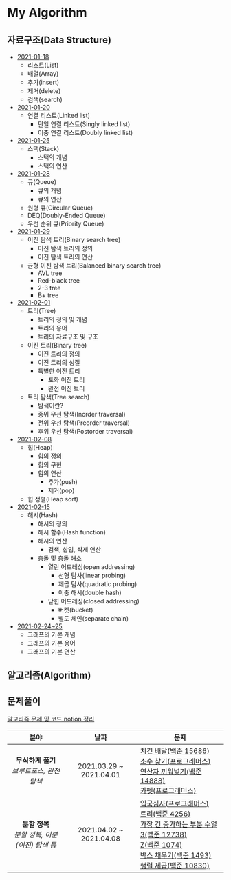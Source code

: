 # My Algorithm

## 자료구조(Data Structure)
+ [2021-01-18](https://github.com/LAH1203/My_Algorithm/blob/main/list%2C%20array%2C%20insert%2C%20delete%2C%20search.md)
  + 리스트(List)
  + 배열(Array)
  + 추가(insert)
  + 제거(delete)
  + 검색(search)
+ [2021-01-20](https://github.com/LAH1203/My_Algorithm/blob/main/linkedList.md)
  + 연결 리스트(Linked list)
    + 단일 연결 리스트(Singly linked list)
    + 이중 연결 리스트(Doubly linked list)
+ [2021-01-25](https://github.com/LAH1203/My_Algorithm/blob/main/stack.md)
  + 스택(Stack)
    + 스택의 개념
    + 스택의 연산
+ [2021-01-28](https://github.com/LAH1203/My_Algorithm/blob/main/queue.md)
  + 큐(Queue)
    + 큐의 개념
    + 큐의 연산
  + 원형 큐(Circular Queue)
  + DEQ(Doubly-Ended Queue)
  + 우선 순위 큐(Priority Queue)
+ [2021-01-29](https://github.com/LAH1203/My_Algorithm/blob/main/binary_search_tree.md)
  + 이진 탐색 트리(Binary search tree)
    + 이진 탐색 트리의 정의
    + 이진 탐색 트리의 연산
  + 균형 이진 탐색 트리(Balanced binary search tree)
    + AVL tree
    + Red-black tree
    + 2-3 tree
    + B+ tree
+ [2021-02-01](https://github.com/LAH1203/My_Algorithm/blob/main/tree%26binary%20tree.md)
  + 트리(Tree)
    + 트리의 정의 및 개념
    + 트리의 용어
    + 트리의 자료구조 및 구조
  + 이진 트리(Binary tree)
    + 이진 트리의 정의
    + 이진 트리의 성질
    + 특별한 이진 트리
      + 포화 이진 트리
      + 완전 이진 트리
  + 트리 탐색(Tree search)
    + 탐색이란?
    + 중위 우선 탐색(Inorder traversal)
    + 전위 우선 탐색(Preorder traversal)
    + 후위 우선 탐색(Postorder traversal)
+ [2021-02-08](https://github.com/LAH1203/My_Algorithm/blob/main/heap.md)
  + 힙(Heap)
    + 힙의 정의
    + 힙의 구현
    + 힙의 연산
      + 추가(push)
      + 제거(pop)
  + 힙 정렬(Heap sort)
+ [2021-02-15](https://github.com/LAH1203/My_Algorithm/blob/main/hash.md)
  + 해시(Hash)
    + 해시의 정의
    + 해시 함수(Hash function)
    + 해시의 연산
      + 검색, 삽입, 삭제 연산
    + 충돌 및 충돌 해소
      + 열린 어드레싱(open addressing)
        + 선형 탐사(linear probing)
        + 제곱 탐사(quadratic probing)
        + 이중 해시(double hash)
      + 닫힌 어드레싱(closed addressing)
        + 버켓(bucket)
        + 별도 체인(separate chain)
+ [2021-02-24~25](https://github.com/LAH1203/My_Algorithm/blob/main/graph.md)
  + 그래프의 기본 개념
  + 그래프의 기본 용어
  + 그래프의 기본 연산

## 알고리즘(Algorithm)

## 문제풀이
[알고리즘 문제 및 코드 notion 정리](https://www.notion.so/1-b28df6eeb1454228bb9b621c2caedc28)
<br>

| 분야 | 날짜 | 문제 |
|:---:|:---:|---|
| **무식하게 풀기**<br>*브루트포스, 완전 탐색* | 2021.03.29 ~ 2021.04.01 | [치킨 배달(백준 15686)](https://www.acmicpc.net/problem/15686)<br>[소수 찾기(프로그래머스)](https://programmers.co.kr/learn/courses/30/lessons/42839)<br>[연산자 끼워넣기(백준 14888)](https://www.acmicpc.net/problem/14888)<br>[카펫(프로그래머스)](https://programmers.co.kr/learn/courses/30/lessons/42842) |
| **분할 정복**<br>*분할 정복, 이분(이진) 탐색 등* | 2021.04.02 ~ 2021.04.08 | [입국심사(프로그래머스)](https://programmers.co.kr/learn/courses/30/lessons/43238)<br>[트리(백준 4256)](https://www.acmicpc.net/problem/4256)<br>[가장 긴 증가하는 부분 수열 3(백준 12738)](https://www.acmicpc.net/problem/12738)<br>[Z(백준 1074)](https://www.acmicpc.net/problem/1074)<br>[박스 채우기(백준 1493)](https://www.acmicpc.net/problem/1493)<br>[행렬 제곱(백준 10830)](https://www.acmicpc.net/problem/10830) |

